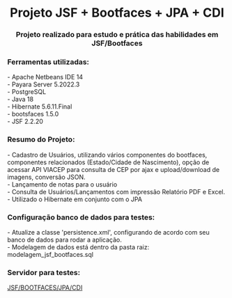 <h1 align="center">Projeto JSF + Bootfaces + JPA + CDI</h1>
<h3 align="center">Projeto realizado para estudo e prática das habilidades em JSF/Bootfaces</h3>

<h3 align="left">Ferramentas utilizadas:</h3>
- Apache Netbeans IDE 14 
<br/>
- Payara Server 5.2022.3
<br/>
- PostgreSQL 
<br/>
- Java 18
<br/>
- Hibernate 5.6.11.Final
<br/>
- bootsfaces 1.5.0
<br/>
- JSF 2.2.20
<br/>

<h3 align="left">Resumo do Projeto:</h3>
- Cadastro de Usuários, utilizando vários componentes do bootfaces, componentes relacionados (Estado/Cidade de Nascimento), opção de acessar API VIACEP para consulta de CEP por ajax e upload/download de imagens, conversão JSON.
<br/>
- Lançamento de notas para o usuário
<br/>
- Consulta de Usuários/Lançamentos com impressão Relatório PDF e Excel.
<br/>
- Utilizado o Hibernate em conjunto com o JPA
<br/>

<h3 align="left">Configuração banco de dados para testes:</h3>
- Atualize a classe 'persistence.xml', configurando de acordo com seu banco de dados para rodar a aplicação.
<br/>
- Modelagem de dados está dentro da pasta raiz: modelagem_jsf_bootfaces.sql

<h3 align="left">Servidor para testes:</h3>
<p align="left">
<a href="http://198.38.86.119:8080/jsf_bootsfaces/index.jsf" target="blank">JSF/BOOTFACES/JPA/CDI</a>
</p>
